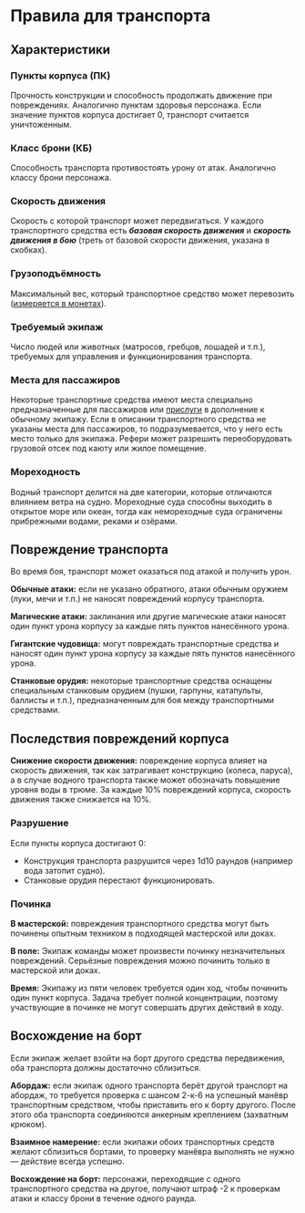 # Правила для транспорта

## Характеристики

### Пункты корпуса (ПК)

Прочность конструкции и способность продолжать движение при повреждениях. Аналогично пунктам здоровья персонажа. Если значение пунктов корпуса достигает 0, транспорт считается уничтоженным.

### Класс брони (КБ)

Способность транспорта противостоять урону от атак. Аналогично классу брони персонажа.

### Скорость движения

Скорость с которой транспорт может передвигаться. У каждого транспортного средства есть _**базовая скорость движения**_ и _**скорость движения в бою**_ (треть от базовой скорости движения, указана в скобках).

### Грузоподъёмность

Максимальный вес, который транспортное средство может перевозить ([измеряется в монетах](../../adventures/adventuring/time-weight-and-movement#вес-монеты)).

### Требуемый экипаж

Число людей или животных (матросов, гребцов, лошадей и т.п.), требуемых для управления и функционирования транспорта.

### Места для пассажиров

Некоторые транспортные средства имеют места специально предназначенные для пассажиров или [прислуги](../advancement/wealth#прислужники) в дополнение к обычному экипажу. Если в описании транспортного средства не указаны места для пассажиров, то подразумевается, что у него есть место только для экипажа. Рефери может разрешить переоборудовать грузовой отсек под каюту или жилое помещение.

### Мореходность

Водный транспорт делится на две категории, которые отличаются влиянием ветра на судно. Мореходные суда способны выходить в открытое море или океан, тогда как немореходные суда ограничены прибрежными водами, реками и озёрами.

## Повреждение транспорта

Во время боя, транспорт может оказаться под атакой и получить урон.

**Обычные атаки:** если не указано обратного, атаки обычным оружием (луки, мечи и т.п.) не наносят повреждений корпусу транспорта.

**Магические атаки:** заклинания или другие магические атаки наносят один пункт урона корпусу за каждые пять пунктов нанесённого урона.

**Гигантские чудовища:** могут повреждать транспортные средства и наносят один пункт урона корпусу за каждые пять пунктов нанесённого урона.

**Станковые орудия:** некоторые транспортные средства оснащены специальным станковым орудием (пушки, гарпуны, катапульты, баллисты и т.п.), предназначенным для боя между транспортными средствами.

## Последствия повреждений корпуса

**Снижение скорости движения:** повреждение корпуса влияет на скорость движения, так как затрагивает конструкцию (колеса, паруса), а в случае водного транспорта также может обозначать повышение уровня воды в трюме. За каждые 10% повреждений корпуса, скорость движения также снижается на 10%.

### Разрушение

Если пункты корпуса достигают 0:

-   Конструкция транспорта разрушится через 1d10 раундов (например вода затопит судно).
-   Станковые орудия перестают функционировать.

### Починка

**В мастерской:** повреждения транспортного средства могут быть починены опытным техником в подходящей мастерской или доках.

**В поле:** Экипаж команды может произвести починку незначительных повреждений. Серьёзные повреждения можно починить только в мастерской или доках.

**Время:** Экипажу из пяти человек требуется один ход, чтобы починить один пункт корпуса. Задача требует полной концентрации, поэтому участвующие в починке не могут совершать других действий в ходу.

## Восхождение на борт

Если экипаж желает взойти на борт другого средства передвижения, оба транспорта должны достаточно сблизиться.

**Абордаж:** если экипаж одного транспорта берёт другой транспорт на абордаж, то требуется проверка с шансом 2-к-6 на успешный манёвр транспортным средством, чтобы приставить его к борту другого. После этого оба транспорта соединяются анкерным креплением (захватным крюком).

**Взаимное намерение:** если экипажи обоих транспортных средств желают сблизиться бортами, то проверку манёвра выполнять не нужно — действие всегда успешно.

**Восхождение на борт:** персонажи, переходящие с одного транспортного средства на другое, получают штраф -2 к проверкам атаки и классу брони в течение одного раунда.
